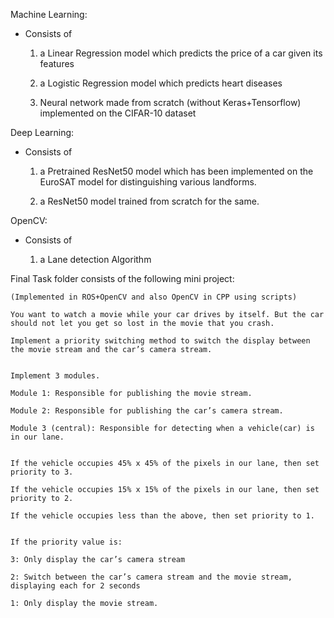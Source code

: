 Machine Learning:

- Consists of 

    1. a Linear Regression model which predicts the price of a car given its features

    2. a Logistic Regression model which predicts heart diseases

    3. Neural network made from scratch (without Keras+Tensorflow) implemented on the CIFAR-10 dataset



Deep Learning:

 - Consists of

    1. a Pretrained ResNet50 model which has been implemented on the EuroSAT model for distinguishing various landforms.

    2. a ResNet50 model trained from scratch for the same.



OpenCV:

 - Consists of 
 
   1. a Lane detection Algorithm



Final Task folder consists of the following mini project: 

    (Implemented in ROS+OpenCV and also OpenCV in CPP using scripts)

    You want to watch a movie while your car drives by itself. But the car should not let you get so lost in the movie that you crash.

    Implement a priority switching method to switch the display between the movie stream and the car’s camera stream.
    

    Implement 3 modules.

    Module 1: Responsible for publishing the movie stream.

    Module 2: Responsible for publishing the car’s camera stream.

    Module 3 (central): Responsible for detecting when a vehicle(car) is in our lane.
    

    If the vehicle occupies 45% x 45% of the pixels in our lane, then set priority to 3.

    If the vehicle occupies 15% x 15% of the pixels in our lane, then set priority to 2.

    If the vehicle occupies less than the above, then set priority to 1.
    

    If the priority value is:

    3: Only display the car’s camera stream

    2: Switch between the car’s camera stream and the movie stream, displaying each for 2 seconds

    1: Only display the movie stream.
